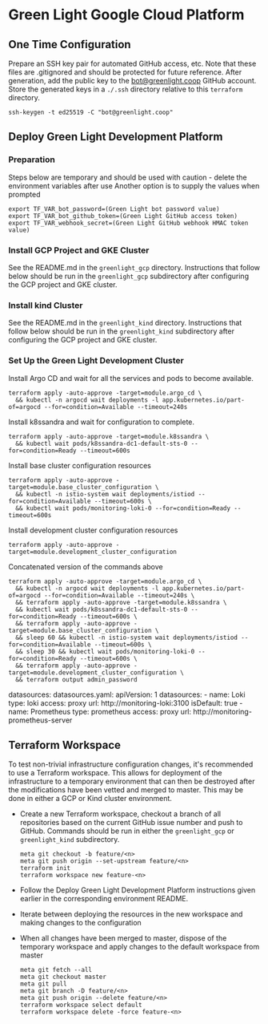# Green Light Google Cloud Platform

## One Time Configuration

Prepare an SSH key pair for automated GitHub access, etc. Note that these files are .gitignored and should be protected
for future reference. After generation, add the public key to the bot@greenlight.coop GitHub account. Store the generated
keys in a `./.ssh` directory relative to this `terraform` directory.

    ssh-keygen -t ed25519 -C "bot@greenlight.coop"

## Deploy Green Light Development Platform

### Preparation

Steps below are temporary and should be used with caution - delete the environment variables after use 
Another option is to supply the values when prompted

    export TF_VAR_bot_password=(Green Light bot password value)
    export TF_VAR_bot_github_token=(Green Light GitHub access token)
    export TF_VAR_webhook_secret=(Green Light GitHub webhook HMAC token value)

### Install GCP Project and GKE Cluster

See the README.md in the `greenlight_gcp` directory. Instructions that follow below should be run in the `greenlight_gcp`
subdirectory after configuring the GCP project and GKE cluster.

### Install kind Cluster

See the README.md in the `greenlight_kind` directory. Instructions that follow below should be run in the `greenlight_kind`
subdirectory after configuring the GCP project and GKE cluster.

### Set Up the Green Light Development Cluster

Install Argo CD and wait for all the services and pods to become available.

    terraform apply -auto-approve -target=module.argo_cd \
      && kubectl -n argocd wait deployments -l app.kubernetes.io/part-of=argocd --for=condition=Available --timeout=240s

Install k8ssandra and wait for configuration to complete.

    terraform apply -auto-approve -target=module.k8ssandra \
      && kubectl wait pods/k8ssandra-dc1-default-sts-0 --for=condition=Ready --timeout=600s

Install base cluster configuration resources

    terraform apply -auto-approve -target=module.base_cluster_configuration \
      && kubectl -n istio-system wait deployments/istiod --for=condition=Available --timeout=600s \
      && kubectl wait pods/monitoring-loki-0 --for=condition=Ready --timeout=600s

Install development cluster configuration resources

    terraform apply -auto-approve -target=module.development_cluster_configuration

Concatenated version of the commands above

    terraform apply -auto-approve -target=module.argo_cd \
      && kubectl -n argocd wait deployments -l app.kubernetes.io/part-of=argocd --for=condition=Available --timeout=240s \
      && terraform apply -auto-approve -target=module.k8ssandra \
      && kubectl wait pods/k8ssandra-dc1-default-sts-0 --for=condition=Ready --timeout=600s \
      && terraform apply -auto-approve -target=module.base_cluster_configuration \
      && sleep 60 && kubectl -n istio-system wait deployments/istiod --for=condition=Available --timeout=600s \
      && sleep 30 && kubectl wait pods/monitoring-loki-0 --for=condition=Ready --timeout=600s \
      && terraform apply -auto-approve -target=module.development_cluster_configuration \
      && terraform output admin_password

  datasources:
    datasources.yaml:
      apiVersion: 1
      datasources:
      - name: Loki
        type: loki
        access: proxy
        url: http://monitoring-loki:3100
        isDefault: true
      - name: Prometheus
        type: prometheus
        access: proxy
        url: http://monitoring-prometheus-server

## Terraform Workspace

To test non-trivial infrastructure configuration changes, it's recommended to use a Terraform workspace. This allows
for deployment of the infrastructure to a temporary environment that can then be destroyed after the modifications 
have been vetted and merged to master. This may be done in either a GCP or Kind cluster environment.

* Create a new Terraform workspace, checkout a branch of all repositories based on the current GitHub issue number 
  and push to GitHub. Commands should be run in either the `greenlight_gcp` or `greenlight_kind` subdirectory.

      meta git checkout -b feature/<n>
      meta git push origin --set-upstream feature/<n>
      terraform init
      terraform workspace new feature-<n> 

* Follow the Deploy Green Light Development Platform instructions given earlier in the corresponding environment README.

* Iterate between deploying the resources in the new workspace and making changes to the configuration

* When all changes have been merged to master, dispose of the temporary workspace and apply changes to the 
  default workspace from master

      meta git fetch --all
      meta git checkout master
      meta git pull
      meta git branch -D feature/<n>
      meta git push origin --delete feature/<n>
      terraform workspace select default
      terraform workspace delete -force feature-<n>